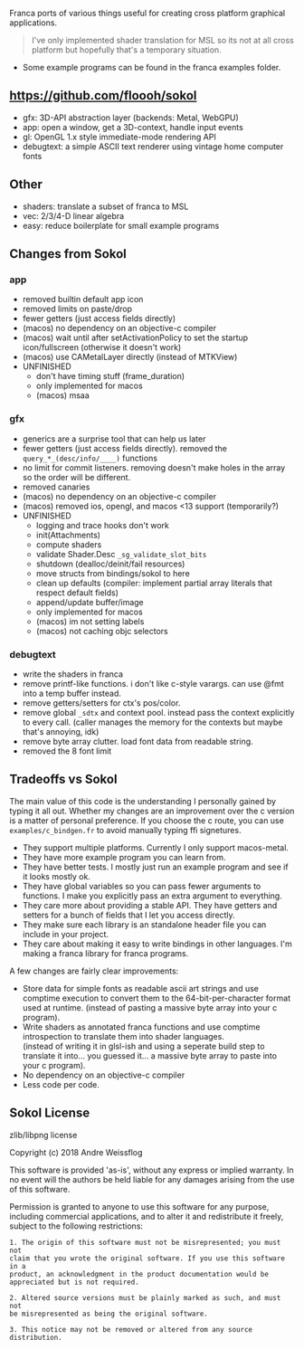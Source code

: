 Franca ports of various things useful for creating cross platform graphical applications. 

> I've only implemented shader translation for MSL so its not at all cross platform but hopefully that's a temporary situation. 

- Some example programs can be found in the franca examples folder. 

## https://github.com/floooh/sokol

- gfx: 3D-API abstraction layer (backends: Metal, WebGPU)
- app: open a window, get a 3D-context, handle input events
- gl: OpenGL 1.x style immediate-mode rendering API
- debugtext: a simple ASCII text renderer using vintage home computer fonts

## Other

- shaders: translate a subset of franca to MSL
- vec: 2/3/4-D linear algebra
- easy: reduce boilerplate for small example programs

## Changes from Sokol

### app

- removed builtin default app icon
- removed limits on paste/drop
- fewer getters (just access fields directly)
- (macos) no dependency on an objective-c compiler
- (macos) wait until after setActivationPolicy to set the startup icon/fullscreen (otherwise it doesn't work)
- (macos) use CAMetalLayer directly (instead of MTKView)
- UNFINISHED
  - don't have timing stuff (frame_duration)
  - only implemented for macos
  - (macos) msaa

### gfx

- generics are a surprise tool that can help us later
- fewer getters (just access fields directly). removed the `query_*_(desc/info/____)` functions
- no limit for commit listeners. removing doesn't make holes in the array 
  so the order will be different. 
- removed canaries
- (macos) no dependency on an objective-c compiler
- (macos) removed ios, opengl, and macos <13 support (temporarily?)
- UNFINISHED
  - logging and trace hooks don't work
  - init(Attachments) 
  - compute shaders
  - validate Shader.Desc `_sg_validate_slot_bits`
  - shutdown (dealloc/deinit/fail resources)
  - move structs from bindings/sokol to here
  - clean up defaults (compiler: implement partial array literals that respect default fields)
  - append/update buffer/image
  - only implemented for macos
  - (macos) im not setting labels
  - (macos) not caching objc selectors

### debugtext

- write the shaders in franca 
- remove printf-like functions. i don't like c-style varargs. can use @fmt into a temp buffer instead.
- remove getters/setters for ctx's pos/color.
- remove global `_sdtx` and context pool. instead pass the context explicitly to every call. 
  (caller manages the memory for the contexts but maybe that's annoying, idk)
- remove byte array clutter. load font data from readable string. 
- removed the 8 font limit

## Tradeoffs vs Sokol

The main value of this code is the understanding I personally gained by typing it all out. 
Whether my changes are an improvement over the c version is a matter of personal preference. 
If you choose the c route, you can use `examples/c_bindgen.fr` to avoid manually typing ffi signetures. 

- They support multiple platforms. Currently I only support macos-metal. 
- They have more example program you can learn from. 
- They have better tests. I mostly just run an example program and see if it looks mostly ok. 
- They have global variables so you can pass fewer arguments to functions. I make you explicitly pass an extra argument to everything. 
- They care more about providing a stable API. They have getters and setters for a bunch of fields that I let you access directly. 
- They make sure each library is an standalone header file you can include in your project. 
- They care about making it easy to write bindings in other languages. I'm making a franca library for franca programs. 

A few changes are fairly clear improvements:

- Store data for simple fonts as readable ascii art strings and use comptime execution to convert them to the 64-bit-per-character format used at runtime. 
  (instead of pasting a massive byte array into your c program).
- Write shaders as annotated franca functions and use comptime introspection to translate them into shader languages.  
  (instead of writing it in glsl-ish and using a seperate build step to translate it into... you guessed it... a massive byte array to paste into your c program).
- No dependency on an objective-c compiler
- Less code per code. 

## Sokol License 

zlib/libpng license

Copyright (c) 2018 Andre Weissflog

This software is provided 'as-is', without any express or implied warranty.
In no event will the authors be held liable for any damages arising from the
use of this software.

Permission is granted to anyone to use this software for any purpose,
including commercial applications, and to alter it and redistribute it
freely, subject to the following restrictions:

    1. The origin of this software must not be misrepresented; you must not
    claim that you wrote the original software. If you use this software in a
    product, an acknowledgment in the product documentation would be
    appreciated but is not required.

    2. Altered source versions must be plainly marked as such, and must not
    be misrepresented as being the original software.

    3. This notice may not be removed or altered from any source
    distribution.